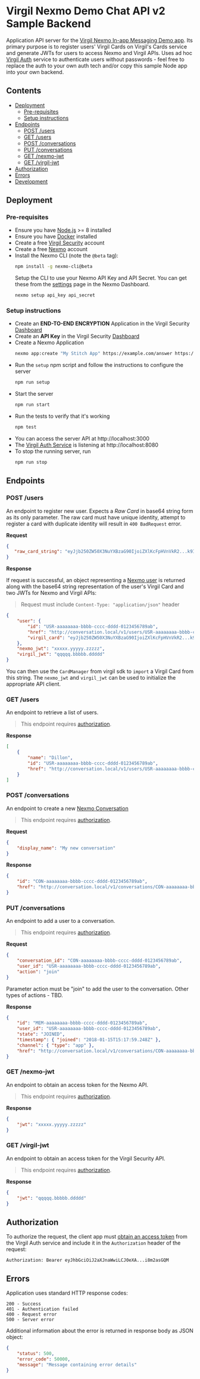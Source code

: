 # Virgil Nexmo Demo Chat API v2 Sample Backend

Application API server for the [Virgil Nexmo In-app Messaging Demo app](https://github.com/VirgilSecurity/demo-nexmo-chat-android). Its primary purpose is to register users' Virgil Cards on  Virgil's Cards service and generate JWTs for users to access Nexmo and Virgil APIs. Uses ad hoc [Virgil Auth](https://github.com/VirgilSecurity/virgil-services-auth) service to authenticate users without passwords - feel free to replace the auth to your own auth tech and/or copy this sample Node app into your own backend.

 ## Contents
 * [Deployment](#deployment)
    * [Pre-requisites](#pre-requisites)
    * [Setup instructions](#setup-instructions)
 * [Endpoints](#endpoints)
    * [POST /users](#post-users)
    * [GET /users](#get-users)
    * [POST /conversations](#post-conversations)
    * [PUT /conversations](#put-conversations)
    * [GET /nexmo-jwt](#get-nexmo-jwt)
    * [GET /virgil-jwt](#get-virgil-jwt)
 * [Authorization](#authorization)
 * [Errors](#errors)
 * [Development](#development)

## Deployment

### Pre-requisites

* Ensure you have [Node.js](https://nodejs.org/en/) >= 8 installed 
* Ensure you have [Docker](https://docs.docker.com/install/) installed
* Create a free [Virgil Security](https://dashboard.virgilsecurity.com/) account
* Create a free [Nexmo](https://dashboard.nexmo.com/) account
* Install the Nexmo CLI (note the `@beta` tag):
	```sh
	npm install -g nexmo-cli@beta
	```
	Setup the CLI to use your Nexmo API Key and API Secret. You can get these from the 
	[settings](https://dashboard.nexmo.com/settings) page in the Nexmo Dashboard.
	```sh
	nexmo setup api_key api_secret
	```

### Setup instructions

* Create an **END-TO-END ENCRYPTION** Application in the Virgil Security [Dashboard](https://dashboard.virgilsecurity.com/apps/new)
* Create an **API Key** in the Virgil Security [Dashboard](https://dashboard.virgilsecurity.com/api-keys)
* Create a Nexmo Application
	```sh
	nexmo app:create "My Stitch App" https://example.com/answer https://example.com/event --type=rtc --keyfile=private.key
	```
* Run the `setup` npm script and follow the instructions to configure the server
	```sh
	npm run setup
	```
* Start the server
	```sh
	npm run start
	```
* Run the tests to verify that it's working
	```sh
	npm test
	```
* You can access the server API at http://localhost:3000
* The [Virgil Auth Service](https://github.com/VirgilSecurity/virgil-services-auth) is listening at http://localhost:8080
* To stop the running server, run
	```sh
	npm run stop
	```
 
 ## Endpoints
 
 ### POST /users
 
 An endpoint to register new user. Expects a _Raw Card_ in base64 string form as its only parameter.
 The raw card must have unique identity, attempt to register a card with duplicate identity will result in
 `400 BadRequest` error.
 
 **Request**
 ```json
{
	"raw_card_string": "eyJjb250ZW50X3NuYXBzaG90IjoiZXlKcFpHVnVkR2...k9In19fQ=="
}
```

**Response**

If request is successful, an object representing a [Nexmo user](https://developer.nexmo.com/stitch/in-app-messaging/guides/simple-conversation)
is returned along with the base64 string representation of the user's Virgil Card and two JWTs for Nexmo and Virgil
APIs:

> Request must include `Content-Type: "application/json"` header 
 
```json
{
	"user": {
		"id": "USR-aaaaaaaa-bbbb-cccc-dddd-0123456789ab",
		"href": "http://conversation.local/v1/users/USR-aaaaaaaa-bbbb-cccc-dddd-0123456789ab",
		"virgil_card": "eyJjb250ZW50X3NuYXBzaG90IjoiZXlKcFpHVnVkR2...k9In19fQ=="
	},
	"nexmo_jwt": "xxxxx.yyyyy.zzzzz",
	"virgil_jwt": "qqqqq.bbbbb.ddddd"
}
```
You can then use the `CardManager` from virgil sdk to `import` a Virgil Card from this string. The `nexmo_jwt` and
 `virgil_jwt` can be used to initialize the appropriate API client.

### GET /users

An endpoint to retrieve a list of users.

> This endpoint requires [authorization](#authorization).

**Response**

```json
[
	{
		"name": "Dillon",
		"id": "USR-aaaaaaaa-bbbb-cccc-dddd-0123456789ab",
		"href": "http://conversation.local/v1/users/USR-aaaaaaaa-bbbb-cccc-dddd-0123456789ab"
	}
]
```

### POST /conversations

An endpoint to create a new [Nexmo Conversation](https://developer.nexmo.com/stitch/in-app-messaging/guides/simple-conversation)

> This endpoint requires [authorization](#authorization).

**Request**

```json
{
	"display_name": "My new conversation" 
}
```

**Response**

```json
{
	"id": "CON-aaaaaaaa-bbbb-cccc-dddd-0123456789ab",
	"href": "http://conversation.local/v1/conversations/CON-aaaaaaaa-bbbb-cccc-dddd-0123456789ab"
}
```
   
### PUT /conversations

An endpoint to add a user to a conversation.

> This endpoint requires [authorization](#authorization).

**Request**

```json
{
	"conversation_id": "CON-aaaaaaaa-bbbb-cccc-dddd-0123456789ab",
	"user_id": "USR-aaaaaaaa-bbbb-cccc-dddd-0123456789ab",
	"action": "join"
}
```

Parameter action must be "join" to add the user to the conversation. Other types of actions - TBD.

**Response**

```json
{ 
	"id": "MEM-aaaaaaaa-bbbb-cccc-dddd-0123456789ab",
	"user_id": "USR-aaaaaaaa-bbbb-cccc-dddd-0123456789ab",
	"state": "JOINED",
	"timestamp": { "joined": "2018-01-15T15:17:59.248Z" },
	"channel": { "type": "app" },
	"href": "http://conversation.local/v1/conversations/CON-aaaaaaaa-bbbb-cccc-dddd-0123456789ab/members/MEM-aaaaaaaa-bbbb-cccc-dddd-0123456789ab"
}
```

### GET /nexmo-jwt

An endpoint to obtain an access token for the Nexmo API.
 
> This endpoint requires [authorization](#authorization).

**Response**
```json
{
	"jwt": "xxxxx.yyyyy.zzzzz"
}
```

### GET /virgil-jwt

An endpoint to obtain an access token for the Virgil Security API.

> This endpoint requires [authorization](#authorization).

**Response**
```json
{
	"jwt": "qqqqq.bbbbb.ddddd"
}
```


## Authorization

To authorize the request, the client app must [obtain an access token](https://github.com/VirgilSecurity/virgil-services-auth#post-v5authorizationactionsobtain-access-token)
from the Virgil Auth service and include it in the `Authorization` header of the request:

```
Authorization: Bearer eyJhbGciOiJ2aXJnaWwiLCJ0eXA...i8m2asGQM
```

## Errors

Application uses standard HTTP response codes:

```
200 - Success
401 - Authentication failed
400 - Request error
500 - Server error
```

Additional information about the error is returned in response body as JSON object:
```json
{
	"status": 500,
	"error_code": 50000,
	"message": "Message containing error details"
}
```
